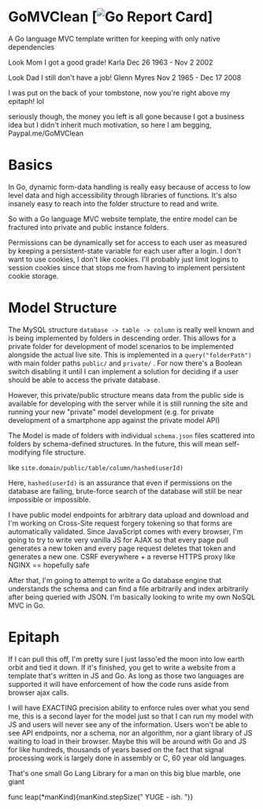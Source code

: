 # GoMVClean [![Go Report Card](https://goreportcard.com/badge/github.com/samiam2013/GoMVClean)]
A Go language MVC template written for keeping with only native dependencies

Look Mom I got a good grade!
Karla Dec 26 1963 - Nov 2 2002

Look Dad I still don't have a job!
Glenn Myres Nov 2 1965 - Dec 17 2008

I was put on the back of your tombstone, now you're right above my epitaph! lol

seriously though, the money you left is all gone because I got a business idea but I didn't inherit much motivation, so here I am begging, Paypal.me/GoMVClean

# Basics
In Go, dynamic form-data handling is really easy because of access to low level data and high accessibility through libraries of functions. It's also insanely easy to reach into the folder structure to read and write.

So with a Go language MVC website template, the entire model can be fractured into private and public instance folders.

Permissions can be dynamically set for access to each user as measured by keeping a persistent-state variable for each user after a login. I don't want to use cookies, I don't like cookies. I'll probably just limit logins to session cookies since that stops me from having to implement persistent cookie storage.

# Model Structure
The MySQL structure `database -> table -> column` is really well known and is being implemented by folders in descending order. This allows for a private folder for development of model scenarios to be implemented alongside the actual live site. This is implemented in a `query("folderPath")` with main folder paths `public/` and `private/` .  For now there's a Boolean switch disabling it until I can implement a solution for deciding if a user should be able to access the private database.

However, this private/public structure means data from the public side is available for developing with the server while it is still running the site and running your new "private" model development (e.g. for private development of a smartphone app against the private model API)

The Model is made of folders with individual `schema.json` files scattered into folders by schema-defined structures. In the future, this will mean self-modifying file structure.

like `site.domain/public/table/column/hashed(userId)`

Here, `hashed(userId)` is an assurance that even if permissions on the database are failing, brute-force search of the database will still be near impossible or impossible.

I have public model endpoints for arbitrary data upload and download and I'm working on Cross-Site request forgery tokening so that forms are automatically validated. Since JavaScript comes with every browser, I'm going to try to write very vanilla JS for AJAX so that every page pull generates a new token and every page request deletes that token and generates a new one. CSRF everywhere + a reverse HTTPS proxy like NGINX == hopefully safe

After that, I'm going to attempt to write a Go database engine that understands the schema and can find a file arbitrarily and index arbitrarily after being queried with JSON. I'm basically looking to write my own NoSQL MVC in Go.

# Epitaph
If I can pull this off, I'm pretty sure I just lasso'ed the moon into low earth orbit and tied it down. If it's finished, you get to write a website from a template that's written in JS and Go. As long as those two languages are supported it will have enforcement of how the code runs aside from browser ajax calls.

I will have EXACTING precision ability to enforce rules over what you send me, this is a second layer for the model just so that I can run my model with JS and users will never see any of the information. Users won't be able to see API endpoints, nor a schema, nor an algorithm, nor a giant library of JS waiting to load in their browser. Maybe this will be around with Go and JS for like hundreds, thousands of years based on the fact that signal processing work is largely done in assembly or C, 60 year old languages.

That's one small Go Lang Library for a man on this big blue marble, one giant

func leap(*manKind){manKind.stepSize(" YUGE - ish. ")}
